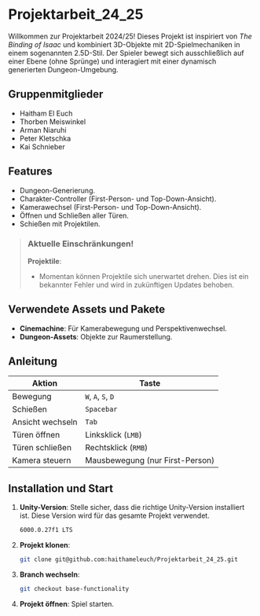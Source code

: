 # Projektarbeit_24_25

Willkommen zur Projektarbeit 2024/25! Dieses Projekt ist inspiriert von *The Binding of Isaac* und kombiniert 3D-Objekte mit 2D-Spielmechaniken in einem sogenannten 2.5D-Stil. Der Spieler bewegt sich ausschließlich auf einer Ebene (ohne Sprünge) und interagiert mit einer dynamisch generierten Dungeon-Umgebung.

## Gruppenmitglieder
- Haitham El Euch
- Thorben Meiswinkel
- Arman Niaruhi
- Peter Kletschka
- Kai Schnieber

## Features
- Dungeon-Generierung.
- Charakter-Controller (First-Person- und Top-Down-Ansicht).
- Kamerawechsel (First-Person- und Top-Down-Ansicht).
- Öffnen und Schließen aller Türen.
- Schießen mit Projektilen.

>### Aktuelle Einschränkungen!
> **Projektile**:
>  - Momentan können Projektile sich unerwartet drehen. Dies ist ein bekannter Fehler und wird in zukünftigen Updates behoben.

## Verwendete Assets und Pakete
- **Cinemachine**: Für Kamerabewegung und Perspektivenwechsel.
- **Dungeon-Assets**: Objekte zur Raumerstellung.

## Anleitung

| Aktion               | Taste                 |
|-----------------------|-----------------------|
| Bewegung             | `W`, `A`, `S`, `D`   |
| Schießen             | `Spacebar`           |
| Ansicht wechseln     | `Tab`                |
| Türen öffnen         | Linksklick (`LMB`)   |
| Türen schließen      | Rechtsklick (`RMB`)  |
| Kamera steuern       | Mausbewegung (nur First-Person) |

## Installation und Start
1. **Unity-Version**: Stelle sicher, dass die richtige Unity-Version installiert ist. Diese Version wird für das gesamte Projekt verwendet.
   ```bash
   6000.0.27f1 LTS
   ```
3. **Projekt klonen**:
   ```bash
   git clone git@github.com:haithameleuch/Projektarbeit_24_25.git
   ```
4. **Branch wechseln**:
   ```bash
   git checkout base-functionality
   ```
3. **Projekt öffnen**: Spiel starten.